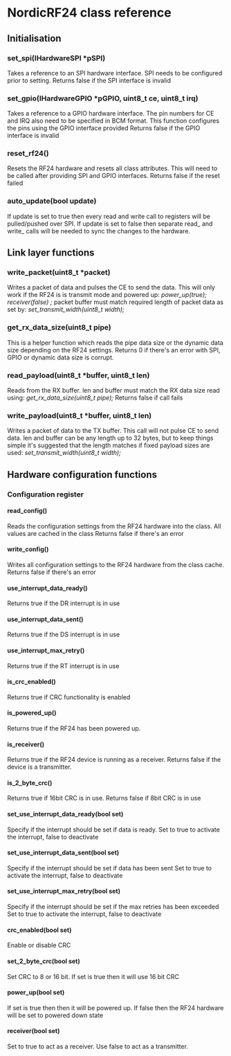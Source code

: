 # NordicRF24 class reference

## Initialisation

### set_spi(IHardwareSPI *pSPI)
Takes a reference to an SPI hardware interface. SPI needs to be configured prior to setting.
Returns false if the SPI interface is invalid

### set_gpio(IHardwareGPIO *pGPIO, uint8_t ce, uint8_t irq)
Takes a reference to a GPIO hardware interface. The pin numbers for CE and IRQ also need to be specified in BCM format. This function configures the pins using the GPIO interface provided
Returns false if the GPIO interface is invalid

### reset_rf24()
Resets the RF24 hardware and resets all class attributes.
This will need to be called after providing SPI and GPIO interfaces.
Returns false if the reset failed

### auto_update(bool update)
If update is set to true then every read and write call to registers will be pulled/pushed over SPI.
If update is set to false then separate read_ and write_ calls will be needed to sync the changes to the hardware.

## Link layer functions

### write_packet(uint8_t *packet)
Writes a packet of data and pulses the CE to send the data.
This will only work if the RF24 is is transmit mode and powered up:
*power_up(true);*
*receiver(false) ;*
packet buffer must match required length of packet data as set by:
*set_transmit_width(uint8_t width);*

### get_rx_data_size(uint8_t pipe)
This is a helper function which reads the pipe data size or the dynamic data size depending on the RF24 settings.
Returns 0 if there's an error with SPI, GPIO or dynamic data size is corrupt.

### read_payload(uint8_t *buffer, uint8_t len)
Reads from the RX buffer. len and buffer must match the RX data size read using:
*get_rx_data_size(uint8_t pipe);*
Returns false if call fails

### write_payload(uint8_t *buffer, uint8_t len)
Writes a packet of data to the TX buffer. This call will not pulse CE to send data. len and buffer can be any length up to 32 bytes, but to keep things simple it's suggested that the length matches if fixed payload sizes are used:
*set_transmit_width(uint8_t width);*

## Hardware configuration functions

### Configuration register
#### read_config()
Reads the configuration settings from the RF24 hardware into the class. All values are cached in the class
Returns false if there's an error

#### write_config()
Writes all configuration settings to the RF24 hardware from the class cache.
Returns false if there's an error

#### use_interrupt_data_ready()
Returns true if the DR interrupt is in use

#### use_interrupt_data_sent()
Returns true if the DS interrupt is in use

#### use_interrupt_max_retry()
Returns true if the RT interrupt is in use

#### is_crc_enabled()
Returns true if CRC functionality is enabled

#### is_powered_up()
Returns true if the RF24 has been powered up.

#### is_receiver()
Returns true if the RF24 device is running as a receiver. Returns false if the device is a transmitter.

#### is_2_byte_crc()
Returns true if 16bit CRC is in use. Returns false if 8bit CRC is in use

#### set_use_interrupt_data_ready(bool set)
Specify if the interrupt should be set if data is ready.
Set to true to activate the interrupt, false to deactivate

#### set_use_interrupt_data_sent(bool set)
Specify if the interrupt should be set if data has been sent
Set to true to activate the interrupt, false to deactivate

#### set_use_interrupt_max_retry(bool set)
Specify if the interrupt should be set if the max retries has been exceeded
Set to true to activate the interrupt, false to deactivate

#### crc_enabled(bool set)
Enable or disable CRC

#### set_2_byte_crc(bool set)
Set CRC to 8 or 16 bit. If set is true then it will use 16 bit CRC

#### power_up(bool set)
If set is true then then it will be powered up. If false then the RF24 hardware will be set to powered down state

#### receiver(bool set)
Set to true to act as a receiver. Use false to act as a transmitter.



